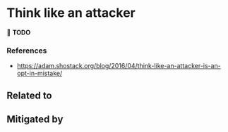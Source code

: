 # Think like an attacker

:wrench: **TODO**

### References
*   <https://adam.shostack.org/blog/2016/04/think-like-an-attacker-is-an-opt-in-mistake/>

## Related to

## Mitigated by
